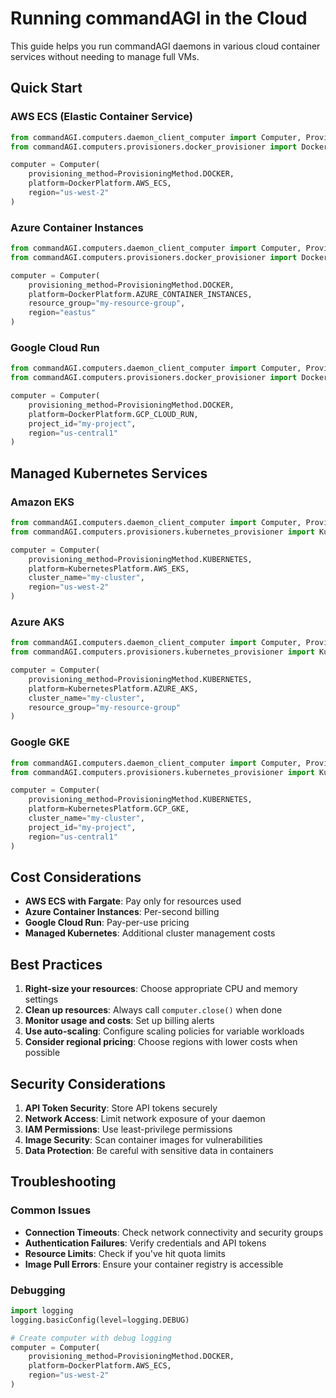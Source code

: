 # Running commandAGI in the Cloud

This guide helps you run commandAGI daemons in various cloud container services without needing to manage full VMs.

## Quick Start

### AWS ECS (Elastic Container Service)

```python
from commandAGI.computers.daemon_client_computer import Computer, ProvisioningMethod
from commandAGI.computers.provisioners.docker_provisioner import DockerPlatform

computer = Computer(
    provisioning_method=ProvisioningMethod.DOCKER,
    platform=DockerPlatform.AWS_ECS,
    region="us-west-2"
)
```

### Azure Container Instances

```python
from commandAGI.computers.daemon_client_computer import Computer, ProvisioningMethod
from commandAGI.computers.provisioners.docker_provisioner import DockerPlatform

computer = Computer(
    provisioning_method=ProvisioningMethod.DOCKER,
    platform=DockerPlatform.AZURE_CONTAINER_INSTANCES,
    resource_group="my-resource-group",
    region="eastus"
)
```

### Google Cloud Run

```python
from commandAGI.computers.daemon_client_computer import Computer, ProvisioningMethod
from commandAGI.computers.provisioners.docker_provisioner import DockerPlatform

computer = Computer(
    provisioning_method=ProvisioningMethod.DOCKER,
    platform=DockerPlatform.GCP_CLOUD_RUN,
    project_id="my-project",
    region="us-central1"
)
```

## Managed Kubernetes Services

### Amazon EKS

```python
from commandAGI.computers.daemon_client_computer import Computer, ProvisioningMethod
from commandAGI.computers.provisioners.kubernetes_provisioner import KubernetesPlatform

computer = Computer(
    provisioning_method=ProvisioningMethod.KUBERNETES,
    platform=KubernetesPlatform.AWS_EKS,
    cluster_name="my-cluster",
    region="us-west-2"
)
```

### Azure AKS

```python
from commandAGI.computers.daemon_client_computer import Computer, ProvisioningMethod
from commandAGI.computers.provisioners.kubernetes_provisioner import KubernetesPlatform

computer = Computer(
    provisioning_method=ProvisioningMethod.KUBERNETES,
    platform=KubernetesPlatform.AZURE_AKS,
    cluster_name="my-cluster",
    resource_group="my-resource-group"
)
```

### Google GKE

```python
from commandAGI.computers.daemon_client_computer import Computer, ProvisioningMethod
from commandAGI.computers.provisioners.kubernetes_provisioner import KubernetesPlatform

computer = Computer(
    provisioning_method=ProvisioningMethod.KUBERNETES,
    platform=KubernetesPlatform.GCP_GKE,
    cluster_name="my-cluster",
    project_id="my-project",
    region="us-central1"
)
```

## Cost Considerations

- **AWS ECS with Fargate**: Pay only for resources used
- **Azure Container Instances**: Per-second billing
- **Google Cloud Run**: Pay-per-use pricing
- **Managed Kubernetes**: Additional cluster management costs

## Best Practices

1. **Right-size your resources**: Choose appropriate CPU and memory settings
2. **Clean up resources**: Always call `computer.close()` when done
3. **Monitor usage and costs**: Set up billing alerts
4. **Use auto-scaling**: Configure scaling policies for variable workloads
5. **Consider regional pricing**: Choose regions with lower costs when possible

## Security Considerations

1. **API Token Security**: Store API tokens securely
2. **Network Access**: Limit network exposure of your daemon
3. **IAM Permissions**: Use least-privilege permissions
4. **Image Security**: Scan container images for vulnerabilities
5. **Data Protection**: Be careful with sensitive data in containers

## Troubleshooting

### Common Issues

- **Connection Timeouts**: Check network connectivity and security groups
- **Authentication Failures**: Verify credentials and API tokens
- **Resource Limits**: Check if you've hit quota limits
- **Image Pull Errors**: Ensure your container registry is accessible

### Debugging

```python
import logging
logging.basicConfig(level=logging.DEBUG)

# Create computer with debug logging
computer = Computer(
    provisioning_method=ProvisioningMethod.DOCKER,
    platform=DockerPlatform.AWS_ECS,
    region="us-west-2"
)
